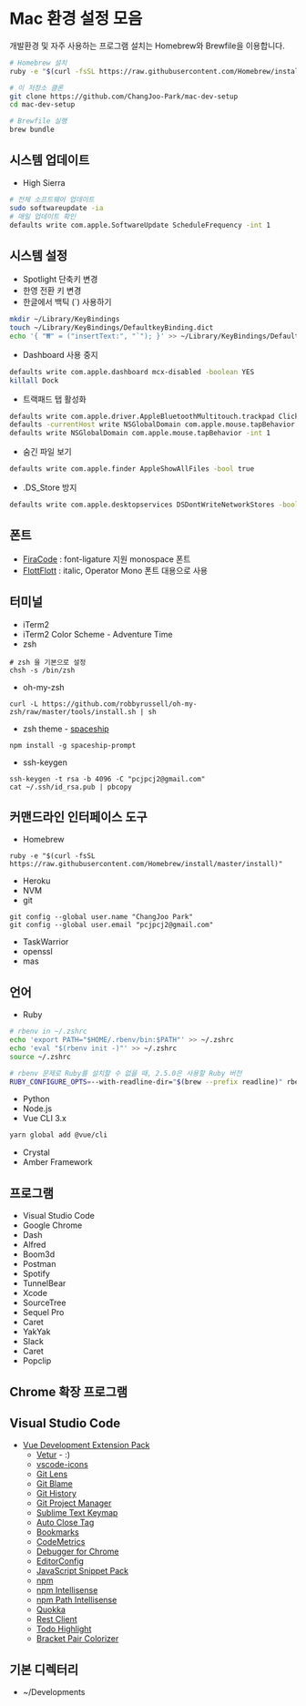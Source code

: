 # Mac 환경 설정 모음

개발환경 및 자주 사용하는 프로그램 설치는 Homebrew와 Brewfile을 이용합니다.

```bash
# Homebrew 설치
ruby -e "$(curl -fsSL https://raw.githubusercontent.com/Homebrew/install/master/install)"

# 이 저장소 클론
git clone https://github.com/ChangJoo-Park/mac-dev-setup
cd mac-dev-setup

# Brewfile 실행
brew bundle
```

## 시스템 업데이트

  - High Sierra

```bash
# 전체 소프트웨어 업데이트
sudo softwareupdate -ia 
# 매일 업데이트 확인
defaults write com.apple.SoftwareUpdate ScheduleFrequency -int 1
```

## 시스템 설정

  - Spotlight 단축키 변경
  - 한영 전환 키 변경
  - 한글에서 백틱 (`) 사용하기
```bash
mkdir ~/Library/KeyBindings
touch ~/Library/KeyBindings/DefaultkeyBinding.dict
echo '{ "₩" = ("insertText:", "`"); }' >> ~/Library/KeyBindings/DefaultkeyBinding.dict
```

  - Dashboard 사용 중지 
```bash
defaults write com.apple.dashboard mcx-disabled -boolean YES 
killall Dock 
```

  - 트랙패드 탭 활성화
```bash
defaults write com.apple.driver.AppleBluetoothMultitouch.trackpad Clicking -bool true
defaults -currentHost write NSGlobalDomain com.apple.mouse.tapBehavior -int 1
defaults write NSGlobalDomain com.apple.mouse.tapBehavior -int 1
```

  - 숨긴 파일 보기
```bash
defaults write com.apple.finder AppleShowAllFiles -bool true
```
  
  - .DS_Store 방지
```bash
defaults write com.apple.desktopservices DSDontWriteNetworkStores -bool true
```

## 폰트

  - [FiraCode](https://github.com/tonsky/FiraCode) : font-ligature 지원 monospace 폰트
  - [FlottFlott](http://www.dafont.com/flottflott.font) : italic, Operator Mono 폰트 대용으로 사용


## 터미널

  - iTerm2
  - iTerm2 Color Scheme - Adventure Time
  - zsh
```
# zsh 을 기본으로 설정
chsh -s /bin/zsh
```
  - oh-my-zsh
```
curl -L https://github.com/robbyrussell/oh-my-zsh/raw/master/tools/install.sh | sh
```
  - zsh theme - [spaceship](https://github.com/denysdovhan/spaceship-zsh-theme)
```
npm install -g spaceship-prompt
```
  - ssh-keygen
```
ssh-keygen -t rsa -b 4096 -C "pcjpcj2@gmail.com"
cat ~/.ssh/id_rsa.pub | pbcopy
```


## 커맨드라인 인터페이스 도구

  - Homebrew
```
ruby -e "$(curl -fsSL https://raw.githubusercontent.com/Homebrew/install/master/install)"
```
  - Heroku
  - NVM
  - git
```
git config --global user.name "ChangJoo Park"
git config --global user.email "pcjpcj2@gmail.com"
```
  - TaskWarrior
  - openssl
  - mas


## 언어

  - Ruby
```bash
# rbenv in ~/.zshrc
echo 'export PATH="$HOME/.rbenv/bin:$PATH"' >> ~/.zshrc
echo 'eval "$(rbenv init -)"' >> ~/.zshrc
source ~/.zshrc

# rbenv 문제로 Ruby를 설치할 수 없을 때, 2.5.0은 사용할 Ruby 버전
RUBY_CONFIGURE_OPTS=--with-readline-dir="$(brew --prefix readline)" rbenv install 2.5.0
```
  - Python 
  - Node.js
  - Vue CLI 3.x
```bash
yarn global add @vue/cli
```
  - Crystal
  - Amber Framework

## 프로그램
  
  - Visual Studio Code
  - Google Chrome
  - Dash
  - Alfred
  - Boom3d
  - Postman
  - Spotify
  - TunnelBear
  - Xcode
  - SourceTree
  - Sequel Pro
  - Caret
  - YakYak
  - Slack
  - Caret
  - Popclip


## Chrome 확장 프로그램

## Visual Studio Code

  - [Vue Development Extension Pack](https://marketplace.visualstudio.com/items?itemName=changjoo-park.vscode-vue-devpack)
    - [Vetur](https://marketplace.visualstudio.com/items?itemName=octref.vetur) - :)
    - [vscode-icons](https://marketplace.visualstudio.com/items?itemName=robertohuertasm.vscode-icons)
    - [Git Lens](https://marketplace.visualstudio.com/items?itemName=eamodio.gitlens)
    - [Git Blame](https://marketplace.visualstudio.com/items?itemName=waderyan.gitblame)
    - [Git History](https://marketplace.visualstudio.com/items?itemName=donjayamanne.githistory)
    - [Git Project Manager](https://marketplace.visualstudio.com/items?itemName=felipecaputo.git-project-manager)
    - [Sublime Text Keymap](https://marketplace.visualstudio.com/items?itemName=ms-vscode.sublime-keybindings)
    - [Auto Close Tag](https://marketplace.visualstudio.com/items?itemName=formulahendry.auto-close-tag)
    - [Bookmarks](https://marketplace.visualstudio.com/items?itemName=alefragnani.bookmarks)
    - [CodeMetrics](https://marketplace.visualstudio.com/items?itemName=kisstkondoros.vscode-codemetrics)
    - [Debugger for Chrome](https://marketplace.visualstudio.com/items?itemName=msjsdiag.debugger-for-chrome)
    - [EditorConfig](https://marketplace.visualstudio.com/items?itemName=EditorConfig.EditorConfig)
    - [JavaScript Snippet Pack](https://marketplace.visualstudio.com/items?itemName=xabikos.javascriptsnippets)
    - [npm](https://marketplace.visualstudio.com/items?itemName=eg2.vscode-npm-script)
    - [npm Intellisense](https://marketplace.visualstudio.com/items?itemName=christian-kohler.npm-intellisense)
    - [npm Path Intellisense](https://marketplace.visualstudio.com/items?itemName=christian-kohler.path-intellisense)
    - [Quokka](https://marketplace.visualstudio.com/items?itemName=WallabyJs.quokka-vscode)
    - [Rest Client](https://marketplace.visualstudio.com/items?itemName=humao.rest-client)
    - [Todo Highlight](https://marketplace.visualstudio.com/items?itemName=wayou.vscode-todo-highlight)
    - [Bracket Pair Colorizer](https://marketplace.visualstudio.com/items?itemName=CoenraadS.bracket-pair-colorizer)


## 기본 디렉터리
  - ~/Developments

